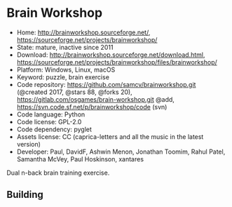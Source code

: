 # Brain Workshop

- Home: http://brainworkshop.sourceforge.net/, https://sourceforge.net/projects/brainworkshop/
- State: mature, inactive since 2011
- Download: http://brainworkshop.sourceforge.net/download.html, https://sourceforge.net/projects/brainworkshop/files/brainworkshop/
- Platform: Windows, Linux, macOS
- Keyword: puzzle, brain exercise
- Code repository: https://github.com/samcv/brainworkshop.git (@created 2017, @stars 88, @forks 20), https://gitlab.com/osgames/brain-workshop.git @add, https://svn.code.sf.net/p/brainworkshop/code (svn)
- Code language: Python
- Code license: GPL-2.0
- Code dependency: pyglet
- Assets license: CC (caprica-letters and all the music in the latest version)
- Developer: Paul, DavidF, Ashwin Menon, Jonathan Toomim, Rahul Patel, Samantha McVey, Paul Hoskinson, xantares

Dual n-back brain training exercise.

## Building
